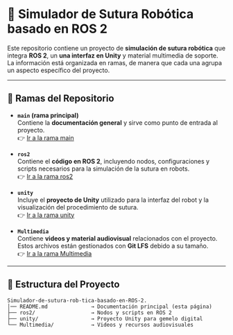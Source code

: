 # 🧵 Simulador de Sutura Robótica basado en ROS 2

Este repositorio contiene un proyecto de **simulación de sutura robótica** que integra **ROS 2**, un **una interfaz en Unity** y material multimedia de soporte.  
La información está organizada en ramas, de manera que cada una agrupa un aspecto específico del proyecto.

---

## 🌳 Ramas del Repositorio

- **`main` (rama principal)**  
  Contiene la **documentación general** y sirve como punto de entrada al proyecto.  
  👉 [Ir a la rama main](https://github.com/dieguitoxx/Simulador-de-sutura-rob-tica-basado-en-ROS-2..git/tree/main)

- **`ros2`**  
  Contiene el **código en ROS 2**, incluyendo nodos, configuraciones y scripts necesarios para la simulación de la sutura en robots.  
  👉 [Ir a la rama ros2](https://github.com/dieguitoxx/Simulador-de-sutura-rob-tica-basado-en-ROS-2..git/tree/ros2)

- **`unity`**  
  Incluye el **proyecto de Unity** utilizado para la interfaz del robot y la visualización del procedimiento de sutura.  
  👉 [Ir a la rama unity](https://github.com/dieguitoxx/Simulador-de-sutura-rob-tica-basado-en-ROS-2..git/tree/unity)

- **`Multimedia`**  
  Contiene **videos y material audiovisual** relacionados con el proyecto. Estos archivos están gestionados con **Git LFS** debido a su tamaño.  
  👉 [Ir a la rama Multimedia](https://github.com/dieguitoxx/Simulador-de-sutura-rob-tica-basado-en-ROS-2..git/tree/Multimedia)

---

## 📂 Estructura del Proyecto

```plaintext
Simulador-de-sutura-rob-tica-basado-en-ROS-2.
│── README.md              → Documentación principal (esta página)
├── ros2/                  → Nodos y scripts en ROS 2
├── unity/                 → Proyecto Unity para gemelo digital
└── Multimedia/            → Videos y recursos audiovisuales

